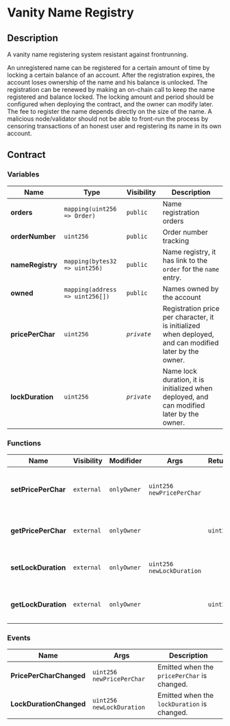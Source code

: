 # Vanity Name Registry

## Description

A vanity name registering system resistant against frontrunning.

An unregistered name can be registered for a certain amount of time by locking a certain balance of an account. After the registration expires, the account loses ownership of the name and his balance is unlocked. The registration can be renewed by making an on-chain call to keep the name registered and balance locked. The locking amount and period should be configured when deploying the contract, and the owner can modify later. The fee to register the name depends directly on the size of the name. A malicious node/validator should not be able to front-run the process by censoring transactions of an honest user and registering its name in its own account.

## Contract

### Variables

| Name             | Type                            | Visibility  | Description                                                                                             |
| ---------------- | ------------------------------- | ----------- | ------------------------------------------------------------------------------------------------------- |
| **orders**       | `mapping(uint256 => Order)`     | `public`    | Name registration orders                                                                                |
| **orderNumber**  | `uint256`                       | `public`    | Order number tracking                                                                                   |
| **nameRegistry** | `mapping(bytes32 => uint256)`   | `public`    | Name registry, it has link to the `order` for the `name` entry.                                         |
| **owned**        | `mapping(address => uint256[])` | `public`    | Names owned by the account                                                                              |
| **pricePerChar** | `uint256`                       | _`private`_ | Registration price per character, it is initialized when deployed, and can modified later by the owner. |
| **lockDuration** | `uint256`                       | _`private`_ | Name lock duration, it is initialized when deployed, and can modified later by the owner.               |

### Functions

| Name                | Visibility | Modifider   | Args                      | Returns   | Description                                    |
| ------------------- | ---------- | ----------- | ------------------------- | --------- | ---------------------------------------------- |
| **setPricePerChar** | `external` | `onlyOwner` | `uint256 newPricePerChar` |           | Sets the new registration price per character. |
| **getPricePerChar** | `external` | `onlyOwner` |                           | `uint256` | Gets the registration price per character.     |
| **setLockDuration** | `external` | `onlyOwner` | `uint256 newLockDuration` |           | Sets the new lock duration for the name.       |
| **getLockDuration** | `external` | `onlyOwner` |                           | `uint256` | Gets the lock duration for the name.           |

### Events

| Name                    | Args                      | Description                                 |
| ----------------------- | ------------------------- | ------------------------------------------- |
| **PricePerCharChanged** | `uint256 newPricePerChar` | Emitted when the `pricePerChar` is changed. |
| **LockDurationChanged** | `uint256 newLockDuration` | Emitted when the `lockDuration` is changed. |
